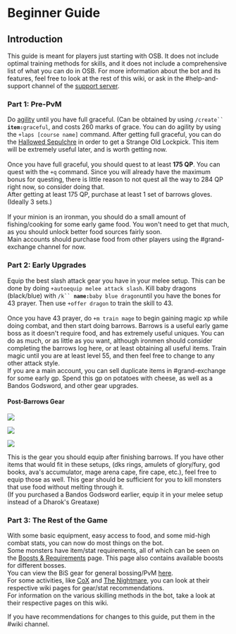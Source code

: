 # Beginner Guide

## Introduction

This guide is meant for players just starting with OSB. It does not include optimal training methods for skills, and it does not include a comprehensive list of what you can do in OSB. For more information about the bot and its features, feel free to look at the rest of this wiki, or ask in the #help-and-support channel of the [support server](https://discord.com/invite/ob).

### Part 1: Pre-PvM

Do [agility](https://wiki.oldschool.gg/skills/agility) until you have full graceful. (Can be obtained by using `/create`` `**`item:`**`graceful`, and costs 260 marks of grace. You can do agility by using the `+laps [course name]` command. After getting full graceful, you can do the [Hallowed Sepulchre](https://wiki.oldschool.gg/skills/agility/hallowed-sepulchre) in order to get a Strange Old Lockpick. This item will be extremely useful later, and is worth getting now.\
\
Once you have full graceful, you should quest to at least **175 QP**. You can quest with the `+q` command. Since you will already have the maximum bonus for questing, there is little reason to not quest all the way to 284 QP right now, so consider doing that.\
After getting at least 175 QP, purchase at least 1 set of barrows gloves. (Ideally 3 sets.)\
\
If your minion is an ironman, you should do a small amount of fishing/cooking for some early game food. You won't need to get that much, as you should unlock better food sources fairly soon.\
Main accounts should purchase food from other players using the #grand-exchange channel for now.

### Part 2: Early Upgrades

Equip the best slash attack gear you have in your melee setup. This can be done by doing `+autoequip melee attack slash`. Kill baby dragons (black/blue) with `/k`` `**`name:`**`baby blue dragon`until you have the bones for 43 prayer. Then use `+offer dragon` to train the skill to 43.\
\
Once you have 43 prayer, do `+m train mage` to begin gaining magic xp while doing combat, and then start doing barrows. Barrows is a useful early game boss as it doesn't require food, and has extremely useful uniques. You can do as much, or as little as you want, although ironmen should consider completing the barrows log here, or at least obtaining all useful items. Train magic until you are at least level 55, and then feel free to change to any other attack style.\
If you are a main account, you can sell duplicate items in #grand-exchange for some early gp. Spend this gp on potatoes with cheese, as well as a Bandos Godsword, and other gear upgrades.

#### Post-Barrows Gear

![](../.gitbook/assets/beginnergearmelee.png)

![](../.gitbook/assets/beginnergearrange.png)

![](../.gitbook/assets/beginnergearmage.png)

This is the gear you should equip after finishing barrows. If you have other items that would fit in these setups, (dks rings, amulets of glory/fury, god books, ava's accumulator, mage arena cape, fire cape, etc.), feel free to equip those as well. This gear should be sufficient for you to kill monsters that use food without melting through it.\
(If you purchased a Bandos Godsword earlier, equip it in your melee setup instead of a Dharok's Greataxe)

### Part 3: The Rest of the Game

With some basic equipment, easy access to food, and some mid-high combat stats, you can now do most things on the bot.\
Some monsters have item/stat requirements, all of which can be seen on the [Boosts & Requirements](https://wiki.oldschool.gg/bosses/boosts-and-requirements) page. This page also contains available boosts for different bosses.\
You can view the BiS gear for general bossing/PvM [here](https://wiki.oldschool.gg/skills/slayer/slayer-misc#best-gear-for-slayer).\
For some activities, like [CoX](https://wiki.oldschool.gg/bosses/cox-raids/cox-gear-setups) and [The Nightmare](https://wiki.oldschool.gg/bosses/nightmare-of-ashihama), you can look at their respective wiki pages for gear/stat recommendations.\
For information on the various skilling methods in the bot, take a look at their respective pages on this wiki.

If you have recommendations for changes to this guide, put them in the #wiki channel.
